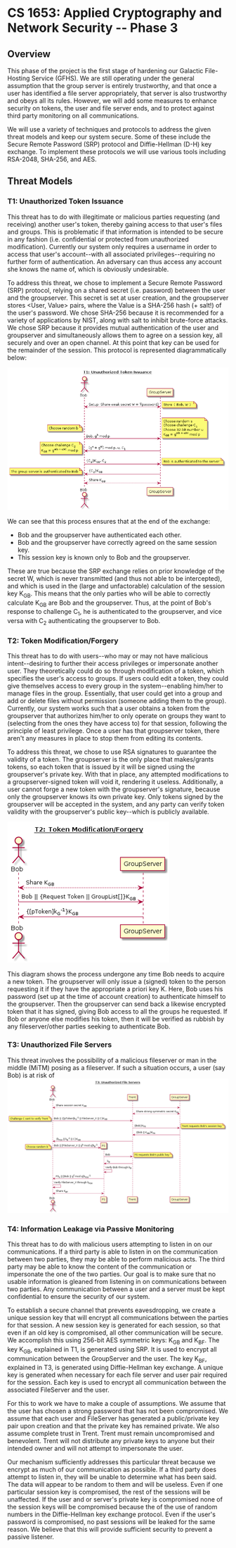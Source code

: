 # CS 1653: Applied Cryptography and Network Security -- Phase 3 #
## Overview ##

This phase of the project is the first stage of hardening our Galactic File-Hosting Service (GFHS). We are still operating under the general assumption that the group server is entirely trustworthy, and that once a user has identified a file server appropriately, that server is also trustworthy and obeys all its rules. However, we will add some measures to enhance security on tokens, the user and file server ends, and to protect against third party monitoring on all communications.

We will use a variety of techniques and protocols to address the given threat models and keep our system secure. Some of these include the Secure Remote Password (SRP) protocol and Diffie-Hellman (D-H) key exchange. To implement these protocols we will use various tools including RSA-2048, SHA-256, and AES.



## Threat Models ##
### T1: Unauthorized Token Issuance ###
This threat has to do with illegitimate or malicious parties requesting (and receiving) another user's token, thereby gaining access to that user's files and groups. This is problematic if that information is intended to be secure in any fashion (i.e. confidential or protected from unauthorized modification). Currently our system only requires a username in order to access that user's account--with all associated privileges--requiring no further form of authentication. An adversary can thus access any account she knows the name of, which is obviously undesirable.  


To address this threat, we chose to implement a Secure Remote Password (SRP) protocol, relying on a shared secret (i.e. password) between the user and the groupserver. This secret is set at user creation, and the groupserver stores <User, Value> pairs, where the Value is a SHA-256 hash (+ salt!) of the user's password. We chose SHA-256 because it is recommended for a variety of applications by NIST, along with salt to inhibit brute-force attacks. We chose SRP because it provides mutual authentication of the user and groupserver and simultaneously allows them to agree on a session key, all securely and over an open channel. At this point that key can be used for the remainder of the session. This protocol is represented diagrammatically below:  

![Image of SRP](./img/T1.png)  

We can see that this process ensures that at the end of the exchange:
-   Bob and the groupserver have authenticated each other.
-   Bob and the groupserver have correctly agreed on the same session key.
-   This session key is known only to Bob and the groupserver.

These are true because the SRP exchange relies on prior knowledge of the secret W, which is never transmitted (and thus not able to be intercepted), and which is used in the (large and unfactorable) calculation of the session key K<sub>GB</sub>. This means that the only parties who will be able to correctly calculate K<sub>GB</sub> are Bob and the groupserver. Thus, at the point of Bob's response to challenge C<sub>1</sub>, he is authenticated to the groupserver, and vice versa with C<sub>2</sub> authenticating the groupserver to Bob.



### T2: Token Modification/Forgery ###
This threat has to do with users--who may or may not have malicious intent--desiring to further their access privileges or impersonate another user. They theoretically could do so through modification of a token, which specifies the user's access to groups. If users could edit a token, they could give themselves access to every group in the system--enabling him/her to manage files in the group. Essentially, that user could get into a group and add or delete files without permission (someone adding them to the group). Currently, our system works such that a user obtains a token from the groupserver that authorizes him/her to only operate on groups they want to (selecting from the ones they have access to) for that session, following the principle of least privilege. Once a user has that groupserver token, there aren't any measures in place to stop them from editing its contents.

To address this threat, we chose to use RSA signatures to guarantee the validity of a token. The groupserver is the only place that makes/grants tokens, so each token that is issued by it will be signed using the groupserver's private key. With that in place, any attempted modifications to a groupserver-signed token will void it, rendering it useless. Additionally, a user cannot forge a new token with the groupserver's signature, because only the groupserver knows its own private key. Only tokens signed by the groupserver will be accepted in the system, and any party can verify token validity with the groupserver's public key--which is publicly available.

![Image of Token Signature](./img/T2.png)  

This diagram shows the process undergone any time Bob needs to acquire a new token. The groupserver will only issue a (signed) token to the person requesting it if they have the appropriate a priori key K. Here, Bob uses his password (set up at the time of account creation) to authenticate himself to the groupserver. Then the groupserver can send back a likewise encrypted token that it has signed, giving Bob access to all the groups he requested. If Bob or anyone else modifies his token, then it will be verified as rubbish by any fileserver/other parties seeking to authenticate Bob.


### T3: Unauthorized File Servers ###
This threat involves the possibility of a malicious fileserver or man in the middle (MiTM) posing as a fileserver. If such a situation occurs, a user (say Bob) is at risk of
![Image of File Server Authentication](./img/T3.png)


### T4: Information Leakage via Passive Monitoring ###
This threat has to do with malicious users attempting to listen in on our communications. If a third party is able to listen in on the communication between two parties, they may be able to perform malicious acts. The third party may be able to know the content of the communication or impersonate the one of the two parties. Our goal is to make sure that no usable information is gleaned from listening in on communications between two parties. Any communication between a user and a server must be kept confidential to ensure the security of our system.

To establish a secure channel that prevents eavesdropping, we create a unique session key that will encrypt all communications between the parties for that session. A new session key is generated for each session, so that even if an old key is compromised, all other communication will be secure. We accomplish this using 256-bit AES symmetric keys: K<sub>GB</sub> and K<sub>BF</sub>. The key K<sub>GB</sub>, explained in T1, is generated using SRP. It is used to encrypt all communication between the GroupServer and the user. The key K<sub>BF</sub>, explained in T3, is generated using Diffie-Hellman key exchange. A unique key is generated when necessary for each file server and user pair required for the session. Each key is used to encrypt all communication between the associated FileServer and the user.

For this to work we have to make a couple of assumptions. We assume that the user has chosen a strong password that has not been compromised. We assume that each user and FileServer has generated a public/private key pair upon creation and that the private key has remained private. We also assume complete trust in Trent. Trent must remain uncompromised and benevolent. Trent will not distribute any private keys to anyone but their intended owner and will not attempt to impersonate the user.

Our mechanism sufficiently addresses this particular threat because we encrypt as much of our communication as possible. If a third party does attempt to listen in, they will be unable to determine what has been said. The data will appear to be random to them and will be useless. Even if one particular session key is compromised, the rest of the sessions will be unaffected. If the user and or server's private key is compromised none of the session keys will be compromised because the of the use of random numbers in the Diffie-Hellman key exchange protocol. Even if the user's password is compromised, no past sessions will be leaked for the same reason. We believe that this will provide sufficient security to prevent a passive listener.
